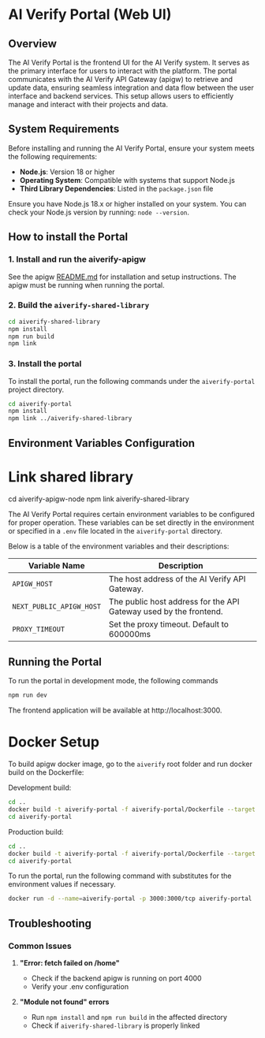 # AI Verify Portal (Web UI)

## Overview

The AI Verify Portal is the frontend UI for the AI Verify system. It serves as the primary interface for users to interact with the platform. The portal communicates with the AI Verify API Gateway (apigw) to retrieve and update data, ensuring seamless integration and data flow between the user interface and backend services. This setup allows users to efficiently manage and interact with their projects and data.

## System Requirements

Before installing and running the AI Verify Portal, ensure your system meets the following requirements:

- **Node.js**: Version 18 or higher
- **Operating System**: Compatible with systems that support Node.js
- **Third Library Dependencies**: Listed in the `package.json` file

Ensure you have Node.js 18.x or higher installed on your system. You can check your Node.js version by running: `node --version`.

## How to install the Portal

### 1. Install and run the aiverify-apigw

See the apigw [README.md](../aiverify-apigw/README.md) for installation and setup instructions. The apigw must be running when running the portal.

### 2. Build the `aiverify-shared-library`

```bash
cd aiverify-shared-library
npm install
npm run build
npm link
```

### 3. Install the portal

To install the portal, run the following commands under the `aiverify-portal` project directory.

```sh
cd aiverify-portal
npm install
npm link ../aiverify-shared-library
```

## Environment Variables Configuration

# Link shared library

cd aiverify-apigw-node
npm link aiverify-shared-library

The AI Verify Portal requires certain environment variables to be configured for proper operation. These variables can be set directly in the environment or specified in a `.env` file located in the `aiverify-portal` directory.

Below is a table of the environment variables and their descriptions:

| Variable Name            | Description                                                       |
| ------------------------ | ----------------------------------------------------------------- |
| `APIGW_HOST`             | The host address of the AI Verify API Gateway.                    |
| `NEXT_PUBLIC_APIGW_HOST` | The public host address for the API Gateway used by the frontend. |
| `PROXY_TIMEOUT`          | Set the proxy timeout. Default to 600000ms                        |

## Running the Portal

To run the portal in development mode, the following commands

```sh
npm run dev
```

The frontend application will be available at http://localhost:3000.

# Docker Setup

To build apigw docker image, go to the `aiverify` root folder and run docker build on the Dockerfile:

Development build:

```sh
cd ..
docker build -t aiverify-portal -f aiverify-portal/Dockerfile --target development --no-cache .
cd aiverify-portal
```

Production build:

```sh
cd ..
docker build -t aiverify-portal -f aiverify-portal/Dockerfile --target production --no-cache .
cd aiverify-portal
```

To run the portal, run the following command with substitutes for the environment values if necessary.

```sh
docker run -d --name=aiverify-portal -p 3000:3000/tcp aiverify-portal
```

## Troubleshooting

### Common Issues

1. **"Error: fetch failed on /home"**

   - Check if the backend apigw is running on port 4000
   - Verify your .env configuration

2. **"Module not found" errors**

   - Run `npm install` and `npm run build` in the affected directory
   - Check if `aiverify-shared-library` is properly linked
